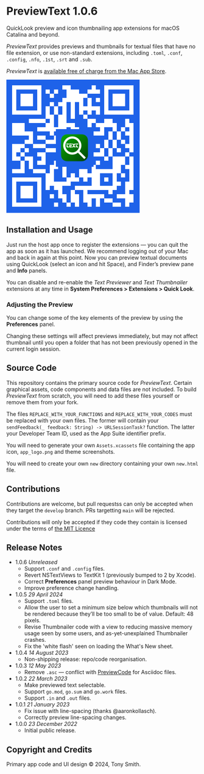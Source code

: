 # PreviewText 1.0.6

QuickLook preview and icon thumbnailing app extensions for macOS Catalina and beyond.

*PreviewText* provides previews and thumbnails for textual files that have no file extension, or use non-standard extensions, including `.toml`, `.conf`, `.config`, `.nfo`, `.1st`, `.srt` and `.sub`.

*PreviewText* is [available free of charge from the Mac App Store](https://apps.apple.com/us/app/previewtext/id1660037028).

![PreviewText App Store QR code](qr-code.png)

## Installation and Usage ##

Just run the host app once to register the extensions &mdash; you can quit the app as soon as it has launched. We recommend logging out of your Mac and back in again at this point. Now you can preview textual documents using QuickLook (select an icon and hit Space), and Finder’s preview pane and **Info** panels.

You can disable and re-enable the *Text Previewer* and *Text Thumbnailer* extensions at any time in **System Preferences > Extensions > Quick Look**.

### Adjusting the Preview ###

You can change some of the key elements of the preview by using the **Preferences** panel.

Changing these settings will affect previews immediately, but may not affect thumbnail until you open a folder that has not been previously opened in the current login session.

## Source Code

This repository contains the primary source code for *PreviewText*. Certain graphical assets, code components and data files are not included. To build *PreviewText* from scratch, you will need to add these files yourself or remove them from your fork.

The files `REPLACE_WITH_YOUR_FUNCTIONS` and `REPLACE_WITH_YOUR_CODES` must be replaced with your own files. The former will contain your `sendFeedback(_ feedback: String) -> URLSessionTask?` function. The latter your Developer Team ID, used as the App Suite identifier prefix.

You will need to generate your own `Assets.xcassets` file containing the app icon, `app_logo.png` and theme screenshots.

You will need to create your own `new` directory containing your own `new.html` file.

## Contributions ##

Contributions are welcome, but pull requestss can only be accepted when they target the `develop` branch. PRs targetting `main` will be rejected.

Contributions will only be accepted if they code they contain is licensed under the terms of [the MIT Licence](#LICENSE.md)

## Release Notes ##

- 1.0.6 *Unreleased*
    - Support `.conf` and `.config` files.
    - Revert NSTextViews to TextKit 1 (previously bumped to 2 by Xcode).
    - Correct **Preferences** panel preview behaviour in Dark Mode.
    - Improve preference change handling.
- 1.0.5 *29 April 2024*
    - Support `.toml` files.
    - Allow the user to set a minimum size below which thumbnails will not be rendered because they’ll be too small to be of value. Default: 48 pixels.
    - Revise Thumbnailer code with a view to reducing massive memory usage seen by some users, and as-yet-unexplained Thumbnailer crashes.
    - Fix the 'white flash' seen on loading the What's New sheet.
- 1.0.4 *14 August 2023*
    - Non-shipping release: repo/code reorganisation.
- 1.0.3 *12 May 2023*
    - Remove `.asc` — conflict with [PreviewCode](https://smittytone.net/previewcode/index.html) for Asciidoc files.
- 1.0.2 *22 March 2023*
    - Make previewed text selectable.
    - Support `go.mod`, `go.sum` and `go.work` files.
    - Support `.in` and `.out` files.
- 1.0.1 *21 January 2023*
    - Fix issue with line-spacing (thanks @aaronkollasch).
    - Correctly preview line-spacing changes.
- 1.0.0 *23 December 2022*
    - Initial public release.

## Copyright and Credits ##

Primary app code and UI design &copy; 2024, Tony Smith.
